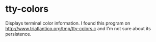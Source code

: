 tty-colors
==========

Displays terminal color information.
I found this program on http://www.triatlantico.org/tmp/tty-colors.c and I'm not sure about its persistence.
